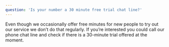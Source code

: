 ```yaml
---
question: 'Is your number a 30 minute free trial chat line?'
---
```


Even though we occasionally offer free minutes for new people to try out our service we don’t do that regularly. If you’re interested you could call our phone chat line and check if there is a 30-minute trial offered at the moment.
